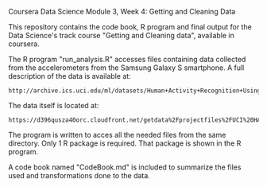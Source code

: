 Coursera Data Science Module 3, Week 4: Getting and Cleaning Data 


This repository contains the code book, R program and final output for the Data Science's track course "Getting and Cleaning data", available in coursera.

The R program "run_analysis.R" accesses files containing data collected from the accelerometers from the Samsung Galaxy S smartphone.  A full description of the data is available at:

	http://archive.ics.uci.edu/ml/datasets/Human+Activity+Recognition+Using+Smartphones

The data itself is located at:

	https://d396qusza40orc.cloudfront.net/getdata%2Fprojectfiles%2FUCI%20HAR%20Dataset.zip

The program is written to acces all the needed files from the same directory.  Only 1 R package is required.  That package is shown in the R program.


A code book named "CodeBook.md" is included to summarize the files used and transformations done to the data.

